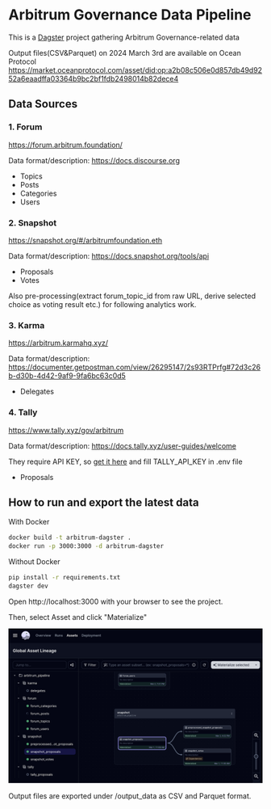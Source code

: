 # Arbitrum Governance Data Pipeline

This is a [Dagster](https://dagster.io/) project gathering Arbitrum Governance-related data

Output files(CSV&Parquet) on 2024 March 3rd are available on Ocean Protocol
https://market.oceanprotocol.com/asset/did:op:a2b08c506e0d857db49d9252a6eaadffa03364b9bc2bf1fdb2498014b82dece4

## Data Sources

### 1. Forum 
https://forum.arbitrum.foundation/

Data format/description: https://docs.discourse.org
- Topics
- Posts
- Categories
- Users

### 2. Snapshot
https://snapshot.org/#/arbitrumfoundation.eth

Data format/description: https://docs.snapshot.org/tools/api

- Proposals
- Votes

Also pre-processing(extract forum_topic_id from raw URL, derive selected choice as voting result etc.) for following analytics work.

### 3. Karma
https://arbitrum.karmahq.xyz/

Data format/description: https://documenter.getpostman.com/view/26295147/2s93RTPrfg#72d3c26b-d30b-4d42-9af9-9fa6bc63c0d5

- Delegates

### 4. Tally
https://www.tally.xyz/gov/arbitrum

Data format/description: https://docs.tally.xyz/user-guides/welcome

They require API KEY, so [get it here](https://docs.tally.xyz/user-guides/welcome#how-to-use-the-tally-api) and fill TALLY_API_KEY in .env file

- Proposals


## How to run and export the latest data
With Docker
```bash
docker build -t arbitrum-dagster .
docker run -p 3000:3000 -d arbitrum-dagster
```

Without Docker
```bash
pip install -r requirements.txt
dagster dev
```

Open http://localhost:3000 with your browser to see the project.

Then, select Asset and click "Materialize"

![Dagster Image](https://raw.githubusercontent.com/junta/arbitrum-data-pipeline/main/images/sample_dagster_lineage.png)

Output files are exported under /output_data as CSV and Parquet format.